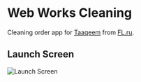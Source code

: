 # Web Works Cleaning

Cleaning order app for [Taaqeem](https://taaqeem.ae) from [FL.ru](https://www.fl.ru/projects/4364253/prostoe-prilojenie-dlya-android-i-ios.html).

## Launch Screen

![Launch Screen](https://github.com/dbystruev/clean/blob/master/screenshots/screenshot01.jpg?raw=true)
